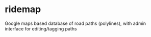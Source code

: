 ridemap
=======

Google maps based database of road paths (polylines), with admin interface for editing/tagging paths

